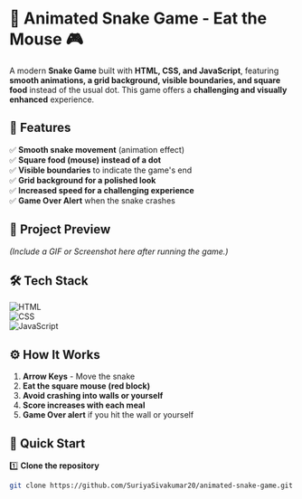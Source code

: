 # 🐍 Animated Snake Game - Eat the Mouse 🎮  

A modern **Snake Game** built with **HTML, CSS, and JavaScript**, featuring **smooth animations, a grid background, visible boundaries, and square food** instead of the usual dot. This game offers a **challenging and visually enhanced** experience.

## 🚀 Features
✅ **Smooth snake movement** (animation effect)  
✅ **Square food (mouse) instead of a dot**  
✅ **Visible boundaries** to indicate the game's end  
✅ **Grid background for a polished look**  
✅ **Increased speed for a challenging experience**  
✅ **Game Over Alert** when the snake crashes  

## 🎥 Project Preview  
*(Include a GIF or Screenshot here after running the game.)*  

## 🛠 Tech Stack  
![HTML](https://img.shields.io/badge/HTML5-%23E34F26.svg?style=flat&logo=html5&logoColor=white)  
![CSS](https://img.shields.io/badge/CSS3-%231572B6.svg?style=flat&logo=css3&logoColor=white)  
![JavaScript](https://img.shields.io/badge/JavaScript-%23F7DF1E.svg?style=flat&logo=javascript&logoColor=black)  

## ⚙️ How It Works  
1. **Arrow Keys** - Move the snake  
2. **Eat the square mouse (red block)**  
3. **Avoid crashing into walls or yourself**  
4. **Score increases with each meal**  
5. **Game Over alert** if you hit the wall or yourself  

## 🏃 Quick Start  

1️⃣ **Clone the repository**  
```sh
git clone https://github.com/SuriyaSivakumar20/animated-snake-game.git
